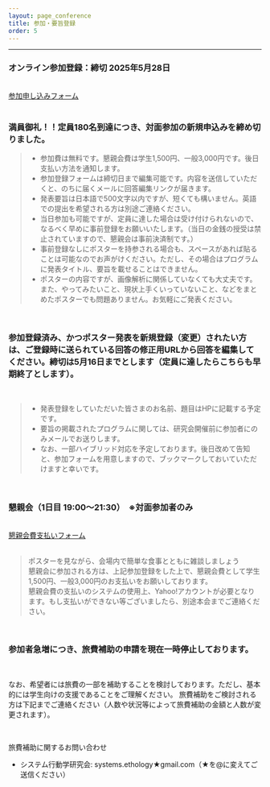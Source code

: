 ```yaml
---
layout: page_conference
title: 参加・要旨登録
order: 5
---
```

***

### オンライン参加登録：締切 2025年5月28日

<br>
<a href="https://docs.google.com/forms/d/e/1FAIpQLSf9qamzFU8ASwbuUoWOm4jo6NI-S5W2wlpox1_JBeGU5IsTjg/viewform?usp=header" target="_blank" rel="noopener noreferrer">
  参加申し込みフォーム
</a>
<br><br>

### 満員御礼！！定員180名到達につき、対面参加の新規申込みを締め切りました。

> - 参加費は無料です。懇親会費は学生1,500円、一般3,000円です。後日支払い方法を通知します。
> - 参加登録フォームは締切日まで編集可能です。内容を送信していただくと、のちに届くメールに回答編集リンクが届きます。
> - 発表要旨は日本語で500文字以内ですが、短くても構いません。英語での提出を希望される方は別途ご連絡ください。
> - 当日参加も可能ですが、定員に達した場合は受け付けられないので、なるべく早めに事前登録をお願いいたします。（当日の金銭の授受は禁止されていますので、懇親会は事前決済制です。）
> - 事前登録なしにポスターを持参される場合も、スペースがあれば貼ることは可能なのでお声がけください。ただし、その場合はプログラムに発表タイトル、要旨を載せることはできません。
> - ポスターの内容ですが、画像解析に関係していなくても大丈夫です。また、やってみたいこと、現状上手くいっていないこと、などをまとめたポスターでも問題ありません。お気軽にご発表ください。

<br>

### 参加登録済み、かつポスター発表を新規登録（変更）されたい方は、ご登録時に送られている回答の修正用URLから回答を編集してください。締切は5月16日までとします（定員に達したらこちらも早期終了とします）。

<br>

> - 発表登録をしていただいた皆さまのお名前、題目はHPに記載する予定です。
> - 要旨の掲載されたプログラムに関しては、研究会開催前に参加者にのみメールでお送りします。
> - なお、一部ハイブリッド対応を予定しております。後日改めて告知と、参加フォームを用意しますので、ブックマークしておいていただけますと幸いです。

<br>


### 懇親会（1日目 19:00〜21:30）　※対面参加者のみ

<br>
<a href="https://passmarket.yahoo.co.jp/event/show/detail/02ux05v05pe41.html" target="_blank" rel="noopener noreferrer">
  懇親会費支払いフォーム
</a>
<br><br>

> ポスターを見ながら、会場内で簡単な食事とともに雑談しましょう  
> 懇親会に参加される方は、上記参加登録をした上で、懇親会費として学生1,500円、一般3,000円のお支払いをお願いしております。  
> 懇親会費の支払いのシステムの使用上、Yahoo!アカウントが必要となります。もし支払いができない等ございましたら、別途本会までご連絡ください。  

<br>

### 参加者急増につき、旅費補助の申請を現在一時停止しております。

<br>

なお、希望者には旅費の一部を補助することを検討しております。ただし、基本的には学生向けの支援であることをご理解ください。
旅費補助をご検討される方は下記までご連絡ください（人数や状況等によって旅費補助の金額と人数が変更されます）。

<br>

旅費補助に関するお問い合わせ
- システム行動学研究会:  systems.ethology★gmail.com（★を@に変えてご送信ください）
